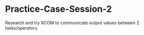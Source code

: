 # Practice-Case-Session-2
Research and try XCOM to communicate output values between 2 tasks/operators.
